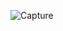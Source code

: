 ![Capture](https://github.com/tharindurasmal/WiFi-Password-Finder-Setup/assets/130370267/fee319bb-f7df-430b-8c08-cc69297cfe91)
